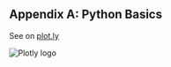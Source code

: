 Appendix A: Python Basics
---------------------------------

See on [plot.ly](https://plot.ly/python/python-tutorial)

![Plotly logo](http://i.imgur.com/4vwuxdJ.png)
